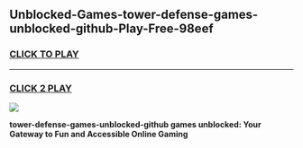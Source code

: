 
## Unblocked-Games-tower-defense-games-unblocked-github-Play-Free-98eef
<h3>
<a href="https://premium76.site?title=tower-defense-games-unblocked-github&ref=09A">CLICK TO PLAY</a></h3>
<hr>

<h3>
<a href="https://premium76.site?title=tower-defense-games-unblocked-github&ref=09A">CLICK 2 PLAY</a>
  
</h3>

<a href="https://premium76.site?title=tower-defense-games-unblocked-github&ref=09A"><img src="https://clearcache.store/games.png"></a>


**tower-defense-games-unblocked-github games unblocked: Your Gateway to Fun and Accessible Online Gaming**
